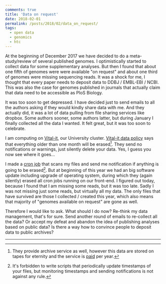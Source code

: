 ```yaml
---
comments: true
title: 'Data on request'
date: 2018-02-01
permalink: /posts/2018/02/data_on_request/
tags:
  - open data
  - genomics
  - htc
---
```


At the beginning of December 2017 we have decided to do a meta-study/review of several published genomes.
I optimistically started to collect data for some supplementary analyses.
But then I found that about one fifth of genomes were were available "on request" and about one third of genomes were missing sequencing reads.
It was a shock for me,
I thought that every paper needs to deposit data to DDBJ / EMBL-EBI / NCBI.
This was also the case for genomes published in journals that actually claim that data need to be accessible as PloS Biology.

It was too soon to get depressed.
I have decided just to send emails to all the authors asking if they would kindly share data with me.
And they actually did, it was a lot of data pulling from file sharing services like dropbox.
Some authors sooner, some authors latter, but during January I finally collected all the data I wanted.
It felt great, but it was too soon to celebrate.

I am computing on [Vital-it](https://www.vital-it.ch/), our University cluster.
[Vital-it data policy](https://www.vital-it.ch/images/Storage_Guidelines_1_5_72dpi.pdf) says that everything older than one month will be erased[^1].
They send no notifications or warnings, just silently delete your data.
Yes, I guess you now see where it goes...

I made a [cron job](https://en.wikipedia.org/wiki/Cron) that scans my files and send me notification if anything is going to be erased[^2].
But at beginning of this year we had an big software update including upgrade of operating system, during which they (again silently) erased all cron jobs running on our front-end.
I figured out today, because I found that I am missing some reads, but it was too late.
Sadly I was not missing just some reads, but virtually all my data.
The only files that have survived are those I collected / created this year,
which also means that majority of "genomes available on request" are gone as well.

Therefore I would like to ask.
What should I do now?
Re-think my data management, that's for sure.
Send another round of emails to re-collect all the data?
Or accept my defeat and abandon the idea of publishing analyses based on public data?
Is there a way how to convince people to deposit data to public archives?

[^1]: They provide archive service as well, however this data are stored on tapes for eternity and the service is [paid](https://www.vital-it.ch/services/pricing) per year.

[^2]: It's forbidden to write scripts that periodically update timestamps of your files,
but monitoring timestamps and sending notifications is not against any rule.

------
